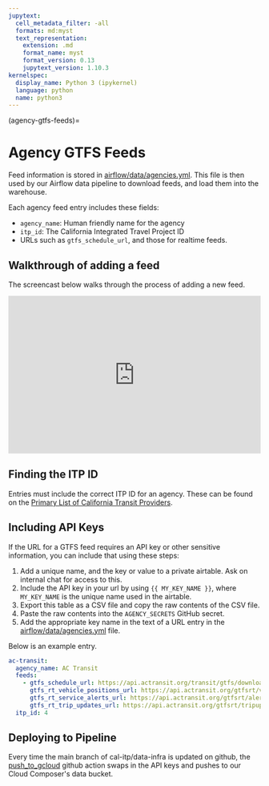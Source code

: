```yaml
---
jupytext:
  cell_metadata_filter: -all
  formats: md:myst
  text_representation:
    extension: .md
    format_name: myst
    format_version: 0.13
    jupytext_version: 1.10.3
kernelspec:
  display_name: Python 3 (ipykernel)
  language: python
  name: python3
---
```

(agency-gtfs-feeds)=
# Agency GTFS Feeds

Feed information is stored in [airflow/data/agencies.yml](https://github.com/cal-itp/data-infra/blob/main/airflow/data/agencies.yml).
This file is then used by our Airflow data pipeline to download feeds, and load them into the warehouse.

Each agency feed entry includes these fields:

* `agency_name`: Human friendly name for the agency
* `itp_id`: The California Integrated Travel Project ID
* URLs such as `gtfs_schedule_url`, and those for realtime feeds.

## Walkthrough of adding a feed

The screencast below walks through the process of adding a new feed.

<div style="position: relative; padding-bottom: 62.5%; height: 0;"><iframe src="https://www.loom.com/embed/39f0100b43c4457db81b62249f162128" frameborder="0" webkitallowfullscreen mozallowfullscreen allowfullscreen style="position: absolute; top: 0; left: 0; width: 100%; height: 100%;"></iframe></div>

## Finding the ITP ID

Entries must include the correct ITP ID for an agency.
These can be found on the [Primary List of California Transit Providers](https://docs.google.com/spreadsheets/d/105oar4q_Z3yihDeUlP-VnYpJ0N9Mfs7-q4TnribqYLU/edit?usp=sharing).

## Including API Keys

If the URL for a GTFS feed requires an API key or other sensitive information, you can include that using these steps:

1. Add a unique name, and the key or value to a private airtable. Ask on internal chat for access to this.
2. Include the API key in your url by using `{{ MY_KEY_NAME }}`, where `MY_KEY_NAME`
  is the unique name used in the airtable.
3. Export this table as a CSV file and copy the raw contents of the CSV file.
4. Paste the raw contents into the `AGENCY_SECRETS` GitHub secret.
5. Add the appropriate key name in the text of a URL entry in the [airflow/data/agencies.yml](https://github.com/cal-itp/data-infra/blob/main/airflow/data/agencies.yml) file.

Below is an example entry.

```yaml
ac-transit:
  agency_name: AC Transit
  feeds:
    - gtfs_schedule_url: https://api.actransit.org/transit/gtfs/download?token={{ AC_TRANSIT_API_KEY }}
      gtfs_rt_vehicle_positions_url: https://api.actransit.org/gtfsrt/vehicles?token={{ AC_TRANSIT_API_KEY }}
      gtfs_rt_service_alerts_url: https://api.actransit.org/gtfsrt/alerts?token={{ AC_TRANSIT_API_KEY }}
      gtfs_rt_trip_updates_url: https://api.actransit.org/gtfsrt/tripupdates?token={{ AC_TRANSIT_API_KEY }}
  itp_id: 4
```

## Deploying to Pipeline

Every time the main branch of cal-itp/data-infra is updated on github,
the [push_to_gcloud](https://github.com/cal-itp/data-infra/blob/main/.github/workflows/push_to_gcloud.yml) github action swaps in the API keys and pushes to our Cloud Composer's data bucket.
